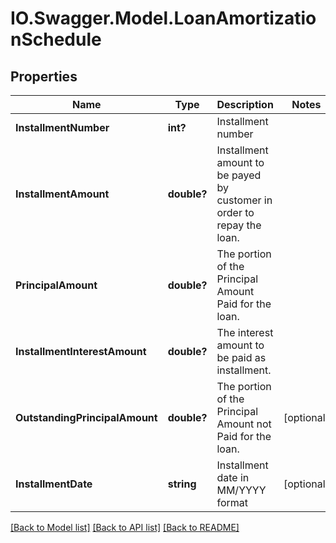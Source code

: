 # IO.Swagger.Model.LoanAmortizationSchedule
## Properties

Name | Type | Description | Notes
------------ | ------------- | ------------- | -------------
**InstallmentNumber** | **int?** | Installment number | 
**InstallmentAmount** | **double?** | Installment amount to be payed by customer in order to repay the loan. | 
**PrincipalAmount** | **double?** | The portion of the Principal Amount Paid for the loan. | 
**InstallmentInterestAmount** | **double?** | The interest  amount to be paid as installment. | 
**OutstandingPrincipalAmount** | **double?** | The portion of the Principal Amount not Paid for the loan. | [optional] 
**InstallmentDate** | **string** | Installment date in MM/YYYY format | [optional] 

[[Back to Model list]](../README.md#documentation-for-models) [[Back to API list]](../README.md#documentation-for-api-endpoints) [[Back to README]](../README.md)

